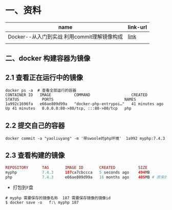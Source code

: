 # 一、资料

| name                                         | link-url                                                     |
| -------------------------------------------- | ------------------------------------------------------------ |
| Docker--从入门到实战  利用commit理解镜像构成 | [link](https://yeasy.gitbook.io/docker_practice/image/commit) |
|                                              |                                                              |





## 二、docker 构建容器为镜像

## 2.1 查看正在运行中的镜像

```shell
docker ps -a  # 查看全部运行的容器
CONTAINER ID   IMAGE          COMMAND                  CREATED          STATUS          PORTS                               NAMES
1a992c1696fa   e66ae809d99a   "docker-php-entrypoi…"   41 minutes ago   Up 41 minutes   0.0.0.0:80->80/tcp, :::80->80/tcp   php
```

## 2.2 提交自己的容器

```shell
docker commit -a "yaoliuyang" -m '带swoole的php环境'  1a992 myphp:7.4.3
```

## 2.3 查看构建的镜像

```php
REPOSITORY      TAG       IMAGE ID       CREATED          SIZE
myphp           7.4.3     187ca7cbccca   5 seconds ago    494MB
php             7.4.3     e66ae809d99a   16 months ago    405MB # 原来的php镜像   
```

-  打包到`F`盘

```shell
# myphp 需要保存的镜像名称  187 需要保存镜像的镜像id
$ docker save -o   f:\ myphp 187
```



